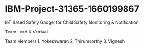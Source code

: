 # IBM-Project-31365-1660199867


IoT Based Safety Gadget for Child Safety Monitoring & Notification


Team Lead K.Vetrivel

Team Members 1. Yokeshwaran  2. Thirumoorthy  3. Vignesh
